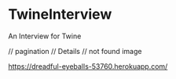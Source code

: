 # TwineInterview
An Interview for Twine


// pagination
// Details
// not found image


https://dreadful-eyeballs-53760.herokuapp.com/
